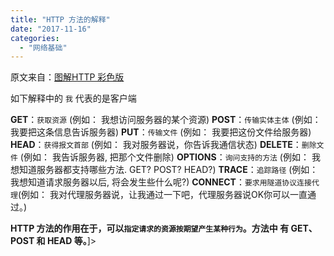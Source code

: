 ```yaml
---
title: "HTTP 方法的解释"
date: "2017-11-16"
categories: 
  - "网络基础"
---
```


原文来自：[图解HTTP 彩色版](http://url.cn/5HiTUBf)

如下解释中的 `我` 代表的是客户端

**GET**：`获取资源` (例如： 我想访问服务器的某个资源) **POST**：`传输实体主体` (例如： 我要把这条信息告诉服务器) **PUT**：`传输文件` (例如： 我要把这份文件给服务器) **HEAD**：`获得报文首部` (例如： 我对服务器说，你告诉我通信状态) **DELETE**：`删除文件` (例如： 我告诉服务器, 把那个文件删除) **OPTIONS**：`询问支持的方法` (例如： 我想知道服务器都支持哪些方法. GET? POST? HEAD?) **TRACE**：`追踪路径` (例如： 我想知道请求服务器以后, 将会发生些什么呢?) **CONNECT**：`要求用隧道协议连接代理`(例如： 我对代理服务器说，让我通过一下吧，代理服务器说OK你可以一直通过。)

**HTTP 方法的作用在于，可以`指定请求的资源按期望产生某种行为`。方法中 有 GET、POST 和 HEAD 等。**\]>
